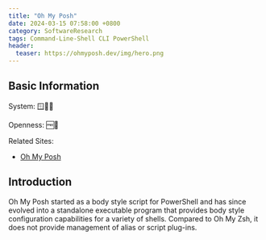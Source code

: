 ```yaml
---
title: "Oh My Posh"
date: 2024-03-15 07:58:00 +0800
category: SoftwareResearch
tags: Command-Line-Shell CLI PowerShell
header:
  teaser: https://ohmyposh.dev/img/hero.png
---
```


## Basic Information

System: 🪟🍎🐧

Openness: 🆓📖

Related Sites:

* [Oh My Posh](https://ohmyposh.dev/)

## Introduction

Oh My Posh started as a body style script for PowerShell and has since evolved into a standalone executable program that provides body style configuration capabilities for a variety of shells. Compared to Oh My Zsh, it does not provide management of alias or script plug-ins.
